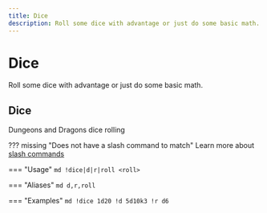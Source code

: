 ```yaml
---
title: Dice
description: Roll some dice with advantage or just do some basic math.
---
```

# Dice

Roll some dice with advantage or just do some basic math.

## Dice

Dungeons and Dragons dice rolling

??? missing "Does not have a slash command to match"
	Learn more about [slash commands](/#slash-commands)

=== "Usage"
	```md
	!dice|d|r|roll <roll>
	```

=== "Aliases"
	```md
	d,r,roll
	```

=== "Examples"
	```md
	!dice 1d20
	!d 5d10k3
	!r d6
	```
